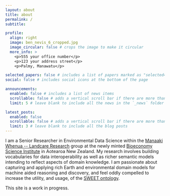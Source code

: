 ```yaml
---
layout: about
title: about
permalink: /
subtitle: 

profile:
  align: right
  image: ben_nevis_6_cropped.jpg
  image_circular: false # crops the image to make it circular
  more_info: >
    <p>555 your office number</p>
    <p>123 your address street</p>
    <p>Palmy, Manawatu</p>

selected_papers: false # includes a list of papers marked as "selected={true}"
social: false # includes social icons at the bottom of the page

announcements:
  enabled: false # includes a list of news items
  scrollable: false # adds a vertical scroll bar if there are more than 3 news items
  limit: 5 # leave blank to include all the news in the `_news` folder

latest_posts:
  enabled: false
  scrollable: false # adds a vertical scroll bar if there are more than 3 new posts items
  limit: 3 # leave blank to include all the blog posts
---
```


I am a Senior Researcher in Environmental Data Science within the [Manaaki Whenua -- Landcare Research](https://www.landcareresearch.co.nz/) group at the newly minted [Bioeconomy Science Institute](https://www.bioeconomyscience.co.nz/) in Aotearoa New Zealand. My research involves building vocabularies for data interoperability as well as richer semantic models intending to reflect aspects of domain knowledge. I am passionate about capturing and applying rich Earth and environmental domain models for machine aided reasoning and discovery, and feel oddly compelled to increase the utility, and usage, of the [SWEET ontology](http://sweetontology.net).


This site is a work in progress.
